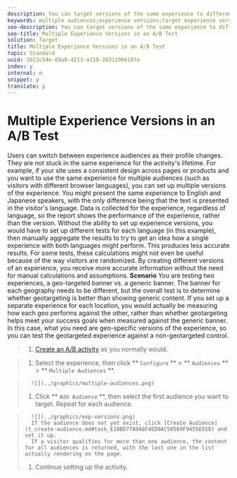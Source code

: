 ```yaml
---
description: You can target versions of the same experience to different audiences in A/B activities. You can set up multiple audiences for an experience in the Visual Experience Composer or in the Form-Based Experience Composer.
keywords: multiple audiences;experience versions;target experience versions
seo-description: You can target versions of the same experience to different audiences in A/B activities. You can set up multiple audiences for an experience in the Visual Experience Composer or in the Form-Based Experience Composer.
seo-title: Multiple Experience Versions in an A/B Test
solution: Target
title: Multiple Experience Versions in an A/B Test
topic: Standard
uuid: 3013c54e-69a8-4213-a158-26312966107e
index: y
internal: n
snippet: y
translate: y
---
```


# Multiple Experience Versions in an A/B Test

Users can switch between experience audiences as their profile changes. They are not stuck in the same experience for the activity's lifetime.
For example, if your site uses a consistent design across pages or products and you want to use the same experience for multiple audiences (such as visitors with different browser languages), you can set up multiple versions of the experience. You might present the same experience to English and Japanese speakers, with the only difference being that the text is presented in the visitor's language. Data is collected for the experience, regardless of language, so the report shows the performance of the experience, rather than the version.
Without the ability to set up experience versions, you would have to set up different tests for each language (in this example), then manually aggregate the results to try to get an idea how a single experience with both languages might perform. This produces less accurate results. For some tests, these calculations might not even be useful because of the way visitors are randomized.
By creating different versions of an experience, you receive more accurate information without the need for manual calculations and assumptions.
**Scenario** 
You are testing two experiences, a geo-targeted banner vs. a generic banner. The banner for each geography needs to be different, but the overall test is to determine whether geotargeting is better than showing generic content. If you set up a separate experience for each location, you would actually be measuring how each geo performs against the other, rather than whether geotargeting helps meet your success goals when measured against the generic banner.
In this case, what you need are geo-specific versions of the experience, so you can test the geotargeted experience against a non-geotargeted control.

>1. [Create an A/B activity](t_test_create_ab.md#task_68C8079BF9FF4625A3BD6680D554BB72) as you normally would.

>1. Select the experience, then click ** `Configure` ** > ** `Audiences` ** > ** `Multiple Audiences` **.

>       ![](../graphics/multiple-audiences.png) 
>1. Click ** `Add Audience` **, then select the first audience you want to target. Repeat for each audience.

>       ![](../graphics/exp-versions.png) 
>       If the audience does not yet exist, click [Create Audience](t_create-audience.md#task_E18BD77A9A8F4ED0AC50569F94556558) and set it up. 
>       If a visitor qualifies for more than one audience, the content for all audiences is returned, with the last one in the list actually rendering on the page.
>1. Continue setting up the activity.

